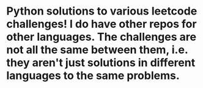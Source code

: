 # Python solutions to various leetcode challenges! I do have other repos for other languages. The challenges are not all the same between them, i.e. they aren't just solutions in different languages to the same problems.
